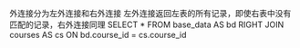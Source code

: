 外连接分为左外连接和右外连接
左外连接返回左表的所有记录，即使右表中没有匹配的记录，右外连接同理
SELECT *
FROM base_data AS bd
RIGHT JOIN courses AS cs ON bd.course_id = cs.course_id